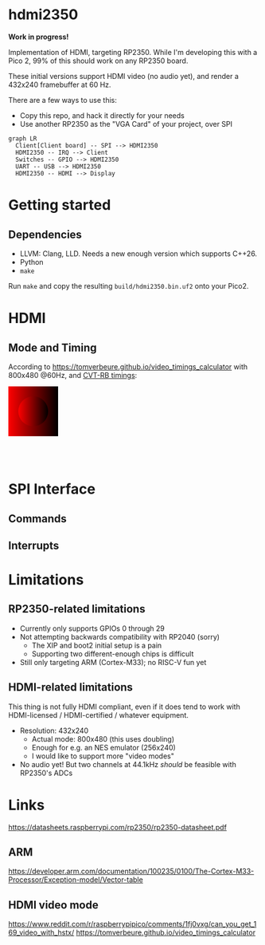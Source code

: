 # hdmi2350

**Work in progress!**

Implementation of HDMI, targeting RP2350.
While I'm developing this with a Pico 2, 99% of this should work on any RP2350 board.

These initial versions support HDMI video (no audio yet), and render
a 432x240 framebuffer at 60 Hz.

There are a few ways to use this:
* Copy this repo, and hack it directly for your needs
* Use another RP2350 as the "VGA Card" of your project, over SPI

```mermaid
graph LR
  Client[Client board] -- SPI --> HDMI2350
  HDMI2350 -- IRQ --> Client
  Switches -- GPIO --> HDMI2350
  UART -- USB --> HDMI2350
  HDMI2350 -- HDMI --> Display
```

# Getting started




## Dependencies

* LLVM: Clang, LLD.  Needs a new enough version which supports C++26.
* Python
* `make`

Run `make` and copy the resulting `build/hdmi2350.bin.uf2` onto your Pico2.


# HDMI

## Mode and Timing

According to https://tomverbeure.github.io/video_timings_calculator with
800x480 @60Hz, and [CVT-RB timings](https://en.wikipedia.org/wiki/Coordinated_Video_Timings#Reduced_blanking):

<svg>
<title>A gradient</title>
      <linearGradient id="gradient">
        <stop class="begin" offset="0%" stop-color="red" />
        <stop class="end" offset="100%" stop-color="black" />
      </linearGradient>
      <rect x="0" y="0" width="100" height="100" style="fill:url(#gradient)" />
      <circle cx="50" cy="50" r="30" style="fill:url(#gradient)" />
</svg>

# SPI Interface

## Commands

## Interrupts


# Limitations

## RP2350-related limitations

* Currently only supports GPIOs 0 through 29
* Not attempting backwards compatibility with RP2040 (sorry)
  - The XIP and boot2 initial setup is a pain
  - Supporting two different-enough chips is difficult
* Still only targeting ARM (Cortex-M33); no RISC-V fun yet

## HDMI-related limitations

This thing is not fully HDMI compliant, even if it does tend to work with HDMI-licensed / HDMI-certified / whatever equipment.

* Resolution: 432x240
  * Actual mode: 800x480 (this uses doubling)
  * Enough for e.g. an NES emulator (256x240)
  * I would like to support more "video modes"
* No audio yet!  But two channels at 44.1kHz _should_ be feasible with RP2350's ADCs


# Links

https://datasheets.raspberrypi.com/rp2350/rp2350-datasheet.pdf

## ARM
https://developer.arm.com/documentation/100235/0100/The-Cortex-M33-Processor/Exception-model/Vector-table

## HDMI video mode
https://www.reddit.com/r/raspberrypipico/comments/1fj0vxg/can_you_get_169_video_with_hstx/
https://tomverbeure.github.io/video_timings_calculator

